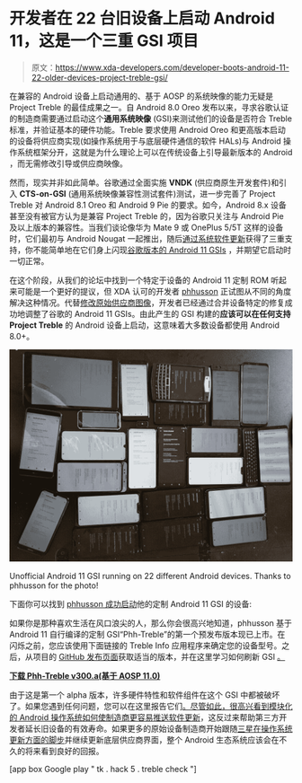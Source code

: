 # 开发者在 22 台旧设备上启动 Android 11，这是一个三重 GSI 项目

> 原文：<https://www.xda-developers.com/developer-boots-android-11-22-older-devices-project-treble-gsi/>

在兼容的 Android 设备上启动通用的、基于 AOSP 的系统映像的能力无疑是 Project Treble 的最佳成果之一。自 Android 8.0 Oreo 发布以来，寻求谷歌认证的制造商需要通过启动这个**通用系统映像** (GSI)来测试他们的设备是否符合 Treble 标准，并验证基本的硬件功能。Treble 要求使用 Android Oreo 和更高版本启动的设备将供应商实现(如操作系统用于与底层硬件通信的软件 HALs)与 Android 操作系统框架分开，这就是为什么理论上可以在传统设备上引导最新版本的 Android ，而无需修改引导或供应商映像。

然而，现实并非如此简单。谷歌通过全面实施 **VNDK** (供应商原生开发套件)和引入 **CTS-on-GSI** (通用系统映像兼容性测试套件)测试，进一步完善了 Project Treble 对 Android 8.1 Oreo 和 Android 9 Pie 的要求。如今，Android 8.x 设备甚至没有被官方认为是兼容 Project Treble 的，因为谷歌只关注与 Android Pie 及以上版本的兼容性。当我们谈论像华为 Mate 9 或 OnePlus 5/5T 这样的设备时，它们最初与 Android Nougat 一起推出，随后[通过](https://www.xda-developers.com/stock-android-oreo-huawei-mate-9-project-treble/)[系统软件更新](https://www.xda-developers.com/oneplus-5t-project-treble-oxygenos-beta/)获得了三重支持，你不能简单地在它们身上闪现[谷歌版本的 Android 11 GSIs](https://developer.android.com/topic/generic-system-image/releases) ，并期望它启动时一切正常。

在这个阶段，从我们的论坛中找到一个特定于设备的 Android 11 定制 ROM 听起来可能是一个更好的提议，但 XDA 认可的开发者 [phhusson](https://forum.xda-developers.com/member.php?u=1915408) 正试图从不同的角度解决这种情况。代替[修改原始供应商图像](https://www.xda-developers.com/developers-project-treble-samsung-galaxy-exynos-7870/)，开发者已经通过合并设备特定的修复成功地调整了谷歌的 Android 11 GSIs。由此产生的 GSI 构建的**应该可以在任何支持 Project Treble** 的 Android 设备上启动，这意味着大多数设备都使用 Android 8.0+。

 <picture>![Android 11 Custom GSI](img/237d4d4693dfc7b8d68057609dea050a.png)</picture> 

Unofficial Android 11 GSI running on 22 different Android devices. Thanks to phhusson for the photo!

下面你可以找到 [phhusson 成功启动](https://twitter.com/phhusson/status/1308299188153643008)他的定制 Android 11 GSI 的设备:

如果你是那种喜欢生活在风口浪尖的人，那么你会很高兴地知道，phhusson 基于 Android 11 自行编译的定制 GSI“Phh-Treble”的第一个预发布版本现已上市。在闪烁之前，您应该使用下面链接的 Treble Info 应用程序来确定您的设备型号。之后，从项目的 [GitHub 发布页面](https://github.com/phhusson/treble_experimentations/releases)获取适当的版本，并在这里学习如何刷新 GSI [。](https://www.xda-developers.com/flash-generic-system-image-project-treble-device/)

**[下载 Phh-Treble v300.a(基于 AOSP 11.0)](https://github.com/phhusson/treble_experimentations/releases/tag/v300.a)**

由于这是第一个 alpha 版本，许多硬件特性和软件组件在这个 GSI 中都被破坏了。如果您遇到任何问题，您可以在这里报告它们[。尽管如此，很高兴看到模块化的 Android 操作系统](https://forms.gle/ytvzQEF8x2x9tzSK7)[如何使制造商更容易推送软件更新](https://www.xda-developers.com/google-project-treble-improved-os-android-adoption/)，这反过来帮助第三方开发者延长旧设备的有效寿命。如果更多的原始设备制造商开始跟随[三星在操作系统更新方面的脚步](https://www.xda-developers.com/samsung-3-years-android-os-updates-galaxy-note-20/)并继续更新底层供应商界面，整个 Android 生态系统应该会在不久的将来看到良好的回报。

[app box Google play " tk . hack 5 . treble check "]